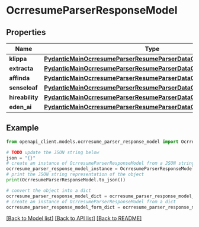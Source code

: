 # OcrresumeParserResponseModel


## Properties

Name | Type | Description | Notes
------------ | ------------- | ------------- | -------------
**klippa** | [**PydanticMainOcrresumeParserResumeParserDataClass94559364185664**](PydanticMainOcrresumeParserResumeParserDataClass94559364185664.md) |  | [optional] 
**extracta** | [**PydanticMainOcrresumeParserResumeParserDataClass94559364164240**](PydanticMainOcrresumeParserResumeParserDataClass94559364164240.md) |  | [optional] 
**affinda** | [**PydanticMainOcrresumeParserResumeParserDataClass94559364165184**](PydanticMainOcrresumeParserResumeParserDataClass94559364165184.md) |  | [optional] 
**senseloaf** | [**PydanticMainOcrresumeParserResumeParserDataClass94559364174912**](PydanticMainOcrresumeParserResumeParserDataClass94559364174912.md) |  | [optional] 
**hireability** | [**PydanticMainOcrresumeParserResumeParserDataClass94559364182416**](PydanticMainOcrresumeParserResumeParserDataClass94559364182416.md) |  | [optional] 
**eden_ai** | [**PydanticMainOcrresumeParserResumeParserDataClass94559364177728**](PydanticMainOcrresumeParserResumeParserDataClass94559364177728.md) |  | [optional] 

## Example

```python
from openapi_client.models.ocrresume_parser_response_model import OcrresumeParserResponseModel

# TODO update the JSON string below
json = "{}"
# create an instance of OcrresumeParserResponseModel from a JSON string
ocrresume_parser_response_model_instance = OcrresumeParserResponseModel.from_json(json)
# print the JSON string representation of the object
print(OcrresumeParserResponseModel.to_json())

# convert the object into a dict
ocrresume_parser_response_model_dict = ocrresume_parser_response_model_instance.to_dict()
# create an instance of OcrresumeParserResponseModel from a dict
ocrresume_parser_response_model_form_dict = ocrresume_parser_response_model.from_dict(ocrresume_parser_response_model_dict)
```
[[Back to Model list]](../README.md#documentation-for-models) [[Back to API list]](../README.md#documentation-for-api-endpoints) [[Back to README]](../README.md)


